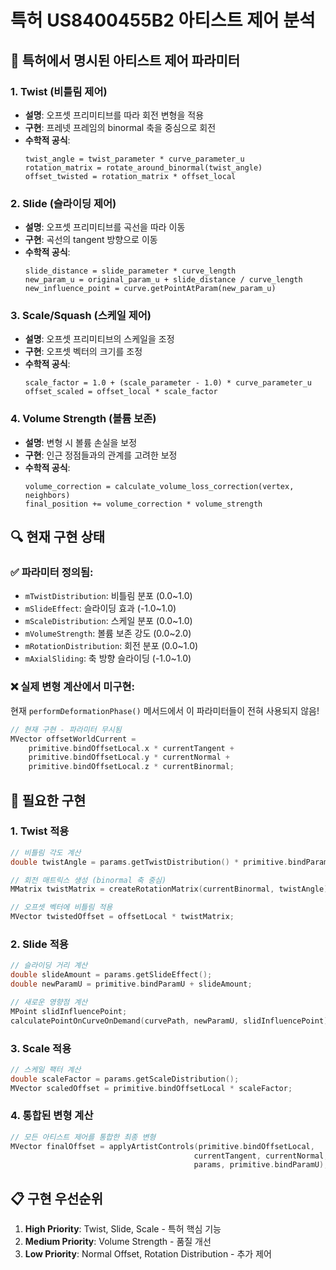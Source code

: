 # 특허 US8400455B2 아티스트 제어 분석

## 🎯 특허에서 명시된 아티스트 제어 파라미터

### 1. **Twist (비틀림 제어)**
- **설명**: 오프셋 프리미티브를 따라 회전 변형을 적용
- **구현**: 프레넷 프레임의 binormal 축을 중심으로 회전
- **수학적 공식**:
  ```
  twist_angle = twist_parameter * curve_parameter_u
  rotation_matrix = rotate_around_binormal(twist_angle)
  offset_twisted = rotation_matrix * offset_local
  ```

### 2. **Slide (슬라이딩 제어)**
- **설명**: 오프셋 프리미티브를 곡선을 따라 이동
- **구현**: 곡선의 tangent 방향으로 이동
- **수학적 공식**:
  ```
  slide_distance = slide_parameter * curve_length
  new_param_u = original_param_u + slide_distance / curve_length
  new_influence_point = curve.getPointAtParam(new_param_u)
  ```

### 3. **Scale/Squash (스케일 제어)**
- **설명**: 오프셋 프리미티브의 스케일을 조정
- **구현**: 오프셋 벡터의 크기를 조정
- **수학적 공식**:
  ```
  scale_factor = 1.0 + (scale_parameter - 1.0) * curve_parameter_u
  offset_scaled = offset_local * scale_factor
  ```

### 4. **Volume Strength (볼륨 보존)**
- **설명**: 변형 시 볼륨 손실을 보정
- **구현**: 인근 정점들과의 관계를 고려한 보정
- **수학적 공식**:
  ```
  volume_correction = calculate_volume_loss_correction(vertex, neighbors)
  final_position += volume_correction * volume_strength
  ```

## 🔍 현재 구현 상태

### ✅ 파라미터 정의됨:
- `mTwistDistribution`: 비틀림 분포 (0.0~1.0)
- `mSlideEffect`: 슬라이딩 효과 (-1.0~1.0)
- `mScaleDistribution`: 스케일 분포 (0.0~1.0)
- `mVolumeStrength`: 볼륨 보존 강도 (0.0~2.0)
- `mRotationDistribution`: 회전 분포 (0.0~1.0)
- `mAxialSliding`: 축 방향 슬라이딩 (-1.0~1.0)

### ❌ 실제 변형 계산에서 미구현:
현재 `performDeformationPhase()` 메서드에서 이 파라미터들이 전혀 사용되지 않음!

```cpp
// 현재 구현 - 파라미터 무시됨
MVector offsetWorldCurrent = 
    primitive.bindOffsetLocal.x * currentTangent +
    primitive.bindOffsetLocal.y * currentNormal +
    primitive.bindOffsetLocal.z * currentBinormal;
```

## 🚀 필요한 구현

### 1. Twist 적용
```cpp
// 비틀림 각도 계산
double twistAngle = params.getTwistDistribution() * primitive.bindParamU * 2.0 * M_PI;

// 회전 매트릭스 생성 (binormal 축 중심)
MMatrix twistMatrix = createRotationMatrix(currentBinormal, twistAngle);

// 오프셋 벡터에 비틀림 적용
MVector twistedOffset = offsetLocal * twistMatrix;
```

### 2. Slide 적용
```cpp
// 슬라이딩 거리 계산
double slideAmount = params.getSlideEffect();
double newParamU = primitive.bindParamU + slideAmount;

// 새로운 영향점 계산
MPoint slidInfluencePoint;
calculatePointOnCurveOnDemand(curvePath, newParamU, slidInfluencePoint);
```

### 3. Scale 적용
```cpp
// 스케일 팩터 계산
double scaleFactor = params.getScaleDistribution();
MVector scaledOffset = primitive.bindOffsetLocal * scaleFactor;
```

### 4. 통합된 변형 계산
```cpp
// 모든 아티스트 제어를 통합한 최종 변형
MVector finalOffset = applyArtistControls(primitive.bindOffsetLocal, 
                                         currentTangent, currentNormal, currentBinormal,
                                         params, primitive.bindParamU);
```

## 📋 구현 우선순위

1. **High Priority**: Twist, Slide, Scale - 특허 핵심 기능
2. **Medium Priority**: Volume Strength - 품질 개선
3. **Low Priority**: Normal Offset, Rotation Distribution - 추가 제어
